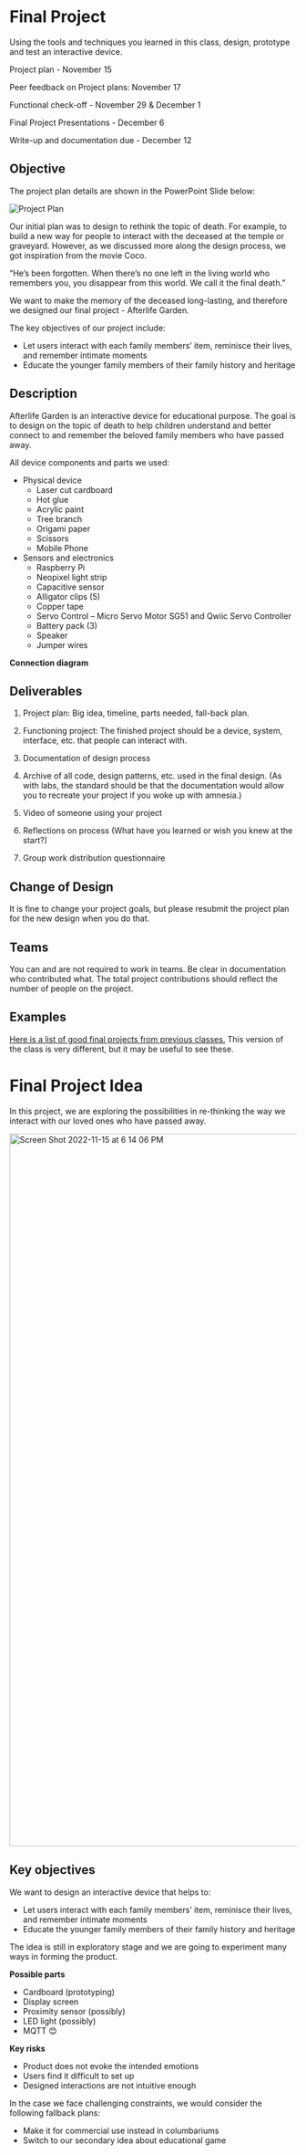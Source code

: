 # Final Project

Using the tools and techniques you learned in this class, design, prototype and test an interactive device.

Project plan - November 15

Peer feedback on Project plans: November 17

Functional check-off - November 29 & December 1

Final Project Presentations - December 6

Write-up and documentation due - December 12

## Objective

The project plan details are shown in the PowerPoint Slide below:

![Project Plan](https://user-images.githubusercontent.com/6238480/207645261-6cedadfb-3a29-4c45-9d6c-b8ec1f9fc2d0.jpg)

Our initial plan was to design to rethink the topic of death. For example, to build a new way for people to interact with the deceased at the temple or graveyard. However, as we discussed more along the design process, we got inspiration from the movie Coco. 

“He’s been forgotten. When there’s no one left in the living world who remembers you, you disappear from this world. We call it the final death.” 

We want to make the memory of the deceased long-lasting, and therefore we designed our final project - Afterlife Garden. 

The key objectives of our project include:
- Let users interact with each family members’ item, reminisce their lives, and remember intimate moments
- Educate the younger family members of their family history and heritage
 
## Description
Afterlife Garden is an interactive device for educational purpose. The goal is to design on the topic of death to help children understand and better connect to and remember the beloved family members who have passed away.

All device components and parts we used:
- Physical device
    - Laser cut cardboard
    - Hot glue
    - Acrylic paint
    - Tree branch
    - Origami paper
    - Scissors
    - Mobile Phone
- Sensors and electronics
    - Raspberry Pi
    - Neopixel light strip
    - Capacitive sensor
    - Alligator clips (5)
    - Copper tape
    - Servo Control – Micro Servo Motor SG51 and Qwiic Servo Controller
    - Battery pack (3)
    - Speaker
    - Jumper wires

**Connection diagram**

## Deliverables

1. Project plan: Big idea, timeline, parts needed, fall-back plan.

2. Functioning project: The finished project should be a device, system, interface, etc. that people can interact with.

3. Documentation of design process
4. Archive of all code, design patterns, etc. used in the final design. (As with labs, the standard should be that the documentation would allow you to recreate your project if you woke up with amnesia.)
5. Video of someone using your project
6. Reflections on process (What have you learned or wish you knew at the start?)

7. Group work distribution questionnaire

## Change of Design

It is fine to change your project goals, but please resubmit the project plan for the new design when you do that.


## Teams

You can and are not required to work in teams. Be clear in documentation who contributed what. The total project contributions should reflect the number of people on the project.

## Examples

[Here is a list of good final projects from previous classes.](https://github.com/FAR-Lab/Developing-and-Designing-Interactive-Devices/wiki/Previous-Final-Projects)
This version of the class is very different, but it may be useful to see these.

# Final Project Idea

In this project, we are exploring the possibilities in re-thinking the way we interact with our loved ones who have passed away.

<img width="1249" alt="Screen Shot 2022-11-15 at 6 14 06 PM" src="https://user-images.githubusercontent.com/6238480/202045905-d6a5bc08-fcc4-403a-9058-a9ede7d3f6c1.png">

## Key objectives

We want to design an interactive device that helps to:
- Let users interact with each family members’ item, reminisce their lives, and remember intimate moments
- Educate the younger family members of their family history and heritage

The idea is still in exploratory stage and we are going to experiment many ways in forming the product.

**Possible parts**
- Cardboard (prototyping)
- Display screen
- Proximity sensor (possibly)
- LED light (possibly)
- MQTT 😊

**Key risks**
- Product does not evoke the intended emotions
- Users find it difficult to set up
- Designed interactions are not intuitive enough

In the case we face challenging constraints, we would consider the following fallback plans:
- Make it for commercial use instead in columbariums
- Switch to our secondary idea about educational game
